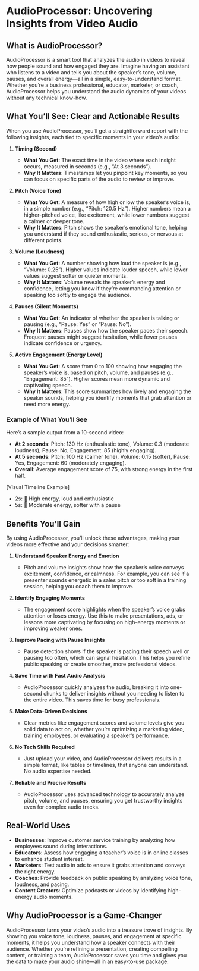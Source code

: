 # AudioProcessor: Uncovering Insights from Video Audio

## What is AudioProcessor?

AudioProcessor is a smart tool that analyzes the audio in videos to reveal how people sound and how engaged they are. Imagine having an assistant who listens to a video and tells you about the speaker’s tone, volume, pauses, and overall energy—all in a simple, easy-to-understand format. Whether you’re a business professional, educator, marketer, or coach, AudioProcessor helps you understand the audio dynamics of your videos without any technical know-how.

## What You’ll See: Clear and Actionable Results

When you use AudioProcessor, you’ll get a straightforward report with the following insights, each tied to specific moments in your video’s audio:

1. **Timing (Second)**  
   - **What You Get**: The exact time in the video where each insight occurs, measured in seconds (e.g., “At 3 seconds”).
   - **Why It Matters**: Timestamps let you pinpoint key moments, so you can focus on specific parts of the audio to review or improve.

2. **Pitch (Voice Tone)**  
   - **What You Get**: A measure of how high or low the speaker’s voice is, in a simple number (e.g., “Pitch: 120.5 Hz”). Higher numbers mean a higher-pitched voice, like excitement, while lower numbers suggest a calmer or deeper tone.
   - **Why It Matters**: Pitch shows the speaker’s emotional tone, helping you understand if they sound enthusiastic, serious, or nervous at different points.

3. **Volume (Loudness)**  
   - **What You Get**: A number showing how loud the speaker is (e.g., “Volume: 0.25”). Higher values indicate louder speech, while lower values suggest softer or quieter moments.
   - **Why It Matters**: Volume reveals the speaker’s energy and confidence, letting you know if they’re commanding attention or speaking too softly to engage the audience.

4. **Pauses (Silent Moments)**  
   - **What You Get**: An indicator of whether the speaker is talking or pausing (e.g., “Pause: Yes” or “Pause: No”).
   - **Why It Matters**: Pauses show how the speaker paces their speech. Frequent pauses might suggest hesitation, while fewer pauses indicate confidence or urgency.

5. **Active Engagement (Energy Level)**  
   - **What You Get**: A score from 0 to 100 showing how engaging the speaker’s voice is, based on pitch, volume, and pauses (e.g., “Engagement: 85”). Higher scores mean more dynamic and captivating speech.
   - **Why It Matters**: This score summarizes how lively and engaging the speaker sounds, helping you identify moments that grab attention or need more energy.

### Example of What You’ll See
Here’s a sample output from a 10-second video:
- **At 2 seconds**: Pitch: 130 Hz (enthusiastic tone), Volume: 0.3 (moderate loudness), Pause: No, Engagement: 85 (highly engaging).
- **At 5 seconds**: Pitch: 100 Hz (calmer tone), Volume: 0.15 (softer), Pause: Yes, Engagement: 60 (moderately engaging).
- **Overall**: Average engagement score of 75, with strong energy in the first half.

[Visual Timeline Example]  
- 2s: 🎤 High energy, loud and enthusiastic  
- 5s: 🎤 Moderate energy, softer with a pause

## Benefits You’ll Gain

By using AudioProcessor, you’ll unlock these advantages, making your videos more effective and your decisions smarter:

1. **Understand Speaker Energy and Emotion**  
   - Pitch and volume insights show how the speaker’s voice conveys excitement, confidence, or calmness. For example, you can see if a presenter sounds energetic in a sales pitch or too soft in a training session, helping you coach them to improve.

2. **Identify Engaging Moments**  
   - The engagement score highlights when the speaker’s voice grabs attention or loses energy. Use this to make presentations, ads, or lessons more captivating by focusing on high-energy moments or improving weaker ones.

3. **Improve Pacing with Pause Insights**  
   - Pause detection shows if the speaker is pacing their speech well or pausing too often, which can signal hesitation. This helps you refine public speaking or create smoother, more professional videos.

4. **Save Time with Fast Audio Analysis**  
   - AudioProcessor quickly analyzes the audio, breaking it into one-second chunks to deliver insights without you needing to listen to the entire video. This saves time for busy professionals.

5. **Make Data-Driven Decisions**  
   - Clear metrics like engagement scores and volume levels give you solid data to act on, whether you’re optimizing a marketing video, training employees, or evaluating a speaker’s performance.

6. **No Tech Skills Required**  
   - Just upload your video, and AudioProcessor delivers results in a simple format, like tables or timelines, that anyone can understand. No audio expertise needed.

7. **Reliable and Precise Results**  
   - AudioProcessor uses advanced technology to accurately analyze pitch, volume, and pauses, ensuring you get trustworthy insights even for complex audio tracks.

## Real-World Uses
- **Businesses**: Improve customer service training by analyzing how employees sound during interactions.  
- **Educators**: Assess how engaging a teacher’s voice is in online classes to enhance student interest.  
- **Marketers**: Test audio in ads to ensure it grabs attention and conveys the right energy.  
- **Coaches**: Provide feedback on public speaking by analyzing voice tone, loudness, and pacing.  
- **Content Creators**: Optimize podcasts or videos by identifying high-energy audio moments.

## Why AudioProcessor is a Game-Changer
AudioProcessor turns your video’s audio into a treasure trove of insights. By showing you voice tone, loudness, pauses, and engagement at specific moments, it helps you understand how a speaker connects with their audience. Whether you’re refining a presentation, creating compelling content, or training a team, AudioProcessor saves you time and gives you the data to make your audio shine—all in an easy-to-use package.